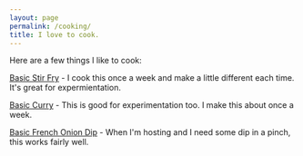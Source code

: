 ```yaml
---
layout: page
permalink: /cooking/
title: I love to cook.
---
```


Here are a few things I like to cook:

[Basic Stir Fry](./stir_fry) - I cook this once a week and make a little different each time. It's great for expermientation.

[Basic Curry](./curry) - This is good for experimentation too. I make this about once a week.

[Basic French Onion Dip](./passable_french_onion_dip) - When I'm hosting and I need some dip in a pinch, this works fairly well.

